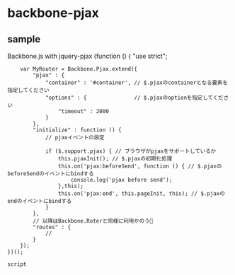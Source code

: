 backbone-pjax
=============

## sample 

Backbone.js with jquery-pjax
    (function () {
        "use strict";
    
        var MyRouter = Backbone.Pjax.extend({
            "pjax" : {
                "container" : '#container', // $.pjaxのcontainerとなる要素を指定してください
                "options" : {               // $.pjaxのoptionを指定してください
                    "timeout" : 2000
                }
            },
            "initialize" : function () {
                // pjaxイベントの設定
    
                if ($.support.pjax) { // ブラウザがpjaxをサポートしているか
                    this.pjaxInit(); // $.pjaxの初期化処理
                    this.on('pjax:beforeSend', function () { // $.pjaxのbeforeSendのイベントにbindする
                        console.log('pjax before send');
                    },this);
                    this.on('pjax:end', this.pageInit, this); // $.pjaxのendのイベントにbindする
                }
            },
            // 以降はBackbone.Roterと同様に利用かのう
            "routes" : {
                // 
            }
        });
    })();
    
    script
